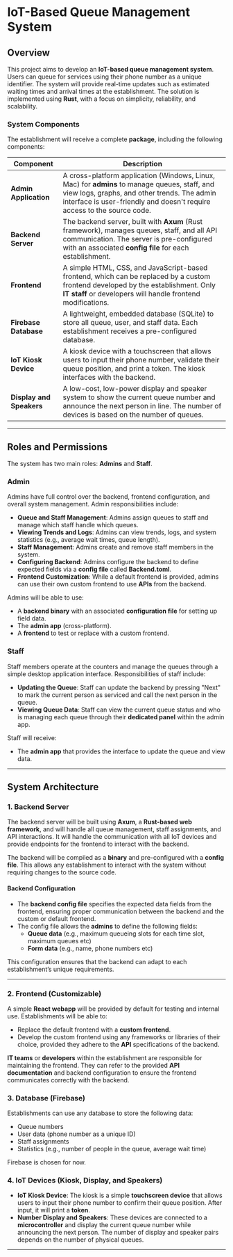 # IoT-Based Queue Management System

## Overview

This project aims to develop an **IoT-based queue management system**. Users can queue for services using their phone number as a unique identifier. The system will provide real-time updates such as estimated waiting times and arrival times at the establishment. The solution is implemented using **Rust**, with a focus on simplicity, reliability, and scalability.

### System Components

The establishment will receive a complete **package**, including the following components:

| **Component**                        | **Description**                                                                                                                                                      |
|--------------------------------------|----------------------------------------------------------------------------------------------------------------------------------------------------------------------|
| **Admin Application**  | A cross-platform application (Windows, Linux, Mac) for **admins** to manage queues, staff, and view logs, graphs, and other trends. The admin interface is user-friendly and doesn't require access to the source code. |
| **Backend Server**     | The backend server, built with **Axum** (Rust framework), manages queues, staff, and all API communication. The server is pre-configured with an associated **config file** for each establishment. |
| **Frontend**        | A simple HTML, CSS, and JavaScript-based frontend, which can be replaced by a custom frontend developed by the establishment. Only **IT staff** or developers will handle frontend modifications. |
| **Firebase Database**                  | A lightweight, embedded database (SQLite) to store all queue, user, and staff data. Each establishment receives a pre-configured database. |
| **IoT Kiosk Device**                  | A kiosk device with a touchscreen that allows users to input their phone number, validate their queue position, and print a token. The kiosk interfaces with the backend. |
| **Display and Speakers**              | A low-cost, low-power display and speaker system to show the current queue number and announce the next person in line. The number of devices is based on the number of queues. |

---

## Roles and Permissions

The system has two main roles: **Admins** and **Staff**.

### Admin
Admins have full control over the backend, frontend configuration, and overall system management. Admin responsibilities include:
- **Queue and Staff Management**: Admins assign queues to staff and manage which staff handle which queues.
- **Viewing Trends and Logs**: Admins can view trends, logs, and system statistics (e.g., average wait times, queue length).
- **Staff Management**: Admins create and remove staff members in the system.
- **Configuring Backend**: Admins configure the backend to define expected fields via a **config file** called **Backend.toml**.
- **Frontend Customization**: While a default frontend is provided, admins can use their own custom frontend to use **APIs** from the backend.

Admins will be able to use:
- A **backend binary** with an associated **configuration file** for setting up field data.
- The **admin app** (cross-platform).
- A **frontend** to test or replace with a custom frontend.

### Staff
Staff members operate at the counters and manage the queues through a simple desktop application interface. Responsibilities of staff include:
- **Updating the Queue**: Staff can update the backend by pressing "Next" to mark the current person as serviced and call the next person in the queue.
- **Viewing Queue Data**: Staff can view the current queue status and who is managing each queue through their **dedicated panel** within the admin app.

Staff will receive:
- The **admin app** that provides the interface to update the queue and view data.

---

## System Architecture

### 1. **Backend Server**
The backend server will be built using **Axum**, a **Rust-based web framework**, and will handle all queue management, staff assignments, and API interactions. It will handle the communication with all IoT devices and provide endpoints for the frontend to interact with the backend.

The backend will be compiled as a **binary** and pre-configured with a **config file**. This allows any establishment to interact with the system without requiring changes to the source code.

#### Backend Configuration

- The **backend config file** specifies the expected data fields from the frontend, ensuring proper communication between the backend and the custom or default frontend.
- The config file allows the **admins** to define the following fields:
  - **Queue data** (e.g., maximum queueing slots for each time slot, maximum queues etc)
  - **Form data** (e.g., name, phone numbers etc)

This configuration ensures that the backend can adapt to each establishment’s unique requirements.

---

### 2. **Frontend (Customizable)**
A simple **React webapp** will be provided by default for testing and internal use. Establishments will be able to:
- Replace the default frontend with a **custom frontend**.
- Develop the custom frontend using any frameworks or libraries of their choice, provided they adhere to the **API** specifications of the backend.
  
**IT teams** or **developers** within the establishment are responsible for maintaining the frontend. They can refer to the provided **API documentation** and backend configuration to ensure the frontend communicates correctly with the backend.

### 3. **Database (Firebase)**
Establishments can use any database to store the following data:
- Queue numbers
- User data (phone number as a unique ID)
- Staff assignments
- Statistics (e.g., number of people in the queue, average wait time)

Firebase is chosen for now.

### 4. **IoT Devices (Kiosk, Display, and Speakers)**
- **IoT Kiosk Device**: The kiosk is a simple **touchscreen device** that allows users to input their phone number to confirm their queue position. After input, it will print a **token**.
- **Number Display and Speakers**: These devices are connected to a **microcontroller** and display the current queue number while announcing the next person. The number of display and speaker pairs depends on the number of physical queues.

---
